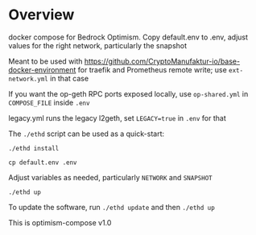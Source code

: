 # Overview

docker compose for Bedrock Optimism. Copy default.env to .env, adjust values for the right network, particularly the snapshot

Meant to be used with https://github.com/CryptoManufaktur-io/base-docker-environment for traefik and Prometheus remote write;
use `ext-network.yml` in that case

If you want the op-geth RPC ports exposed locally, use `op-shared.yml` in `COMPOSE_FILE` inside `.env`

legacy.yml runs the legacy l2geth, set `LEGACY=true` in `.env` for that

The `./ethd` script can be used as a quick-start:

`./ethd install`

`cp default.env .env`

Adjust variables as needed, particularly `NETWORK` and `SNAPSHOT`

`./ethd up`

To update the software, run `./ethd update` and then `./ethd up`

This is optimism-compose v1.0
